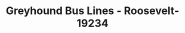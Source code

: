 ---
f_zip-code: 84066
f_state-code: UT
title: Greyhound Bus Lines - Roosevelt-19234
f_phone: 435-722-0404
f_city-only: Roosevelt
f_address: 296 East 200 North Roosevelt
f_location-unique-id: '19234'
slug: greyhound-bus-lines---roosevelt-19234
updated-on: '2024-05-30T13:46:58.046Z'
created-on: '2024-05-30T13:36:59.803Z'
published-on: '2024-05-30T13:54:32.469Z'
f_city-state: cms/city/roosevelt-ut.md
f_company: cms/company/greyhound-bus-lines---roosevelt.md
f_state: cms/state/utah.md
layout: '[payday-loan].html'
tags: payday-loan
---